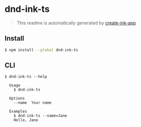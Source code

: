 # dnd-ink-ts

> This readme is automatically generated by [create-ink-app](https://github.com/vadimdemedes/create-ink-app)


## Install

```bash
$ npm install --global dnd-ink-ts
```


## CLI

```
$ dnd-ink-ts --help

  Usage
    $ dnd-ink-ts

  Options
    --name  Your name

  Examples
    $ dnd-ink-ts --name=Jane
    Hello, Jane
```
